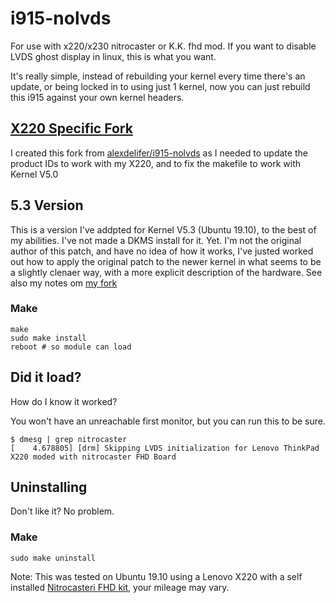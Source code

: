 # i915-nolvds
For use with x220/x230 nitrocaster or K.K. fhd mod. If you want to disable LVDS ghost display in linux, this is what you want. 

It's really simple, instead of rebuilding your kernel every time there's an update, or being locked in to using just 1 kernel, now you can just rebuild this i915 against your own kernel headers.

## [X220 Specific Fork](https://github.com/dorianfm/i915-nolvds)

I created this fork from [alexdelifer/i915-nolvds](https://github.com/alexdelifer/i915-nolvds) as I needed to update the product IDs to work with my X220, and to fix the makefile to work with Kernel V5.0

## 5.3 Version

This is a version I've addpted for Kernel V5.3 (Ubuntu 19.10), to the best of my abilities. I've not made a DKMS install for it. Yet. I'm not the original author of this patch, and have no idea of how it works, I've justed worked out how to apply the original patch
to the newer kernel in what seems to be a slightly clenaer way, with a more explicit description of the hardware. See also my notes om [my fork](https://github.com/dorianfm/i915-nolvds)

### Make
```
make
sudo make install
reboot # so module can load
```
## Did it load?
How do I know it worked?

You won't have an unreachable first monitor, but you can run this to be sure.
``` 
$ dmesg | grep nitrocaster
[    4.678805] [drm] Skipping LVDS initialization for Lenovo ThinkPad X220 moded with nitrocaster FHD Board
```
## Uninstalling

Don't like it? No problem.

### Make
```
sudo make uninstall
```

Note: This was tested on Ubuntu 19.10 using a Lenovo X220 with a self installed [Nitrocasteri FHD kit](https://nitrocaster.me/store/x220-x230-fhd-mod-kit.html),  your mileage may vary. 


